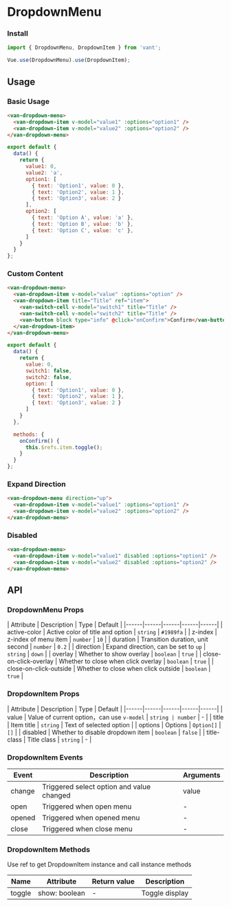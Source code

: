 # DropdownMenu

### Install

``` javascript
import { DropdownMenu, DropdownItem } from 'vant';

Vue.use(DropdownMenu).use(DropdownItem);
```

## Usage

### Basic Usage

```html
<van-dropdown-menu>
  <van-dropdown-item v-model="value1" :options="option1" />
  <van-dropdown-item v-model="value2" :options="option2" />
</van-dropdown-menu>
```

```js
export default {
  data() {
    return {
      value1: 0,
      value2: 'a',
      option1: [
        { text: 'Option1', value: 0 },
        { text: 'Option2', value: 1 },
        { text: 'Option3', value: 2 }
      ],
      option2: [
        { text: 'Option A', value: 'a' },
        { text: 'Option B', value: 'b' },
        { text: 'Option C', value: 'c' },
      ]
    }
  }
};
```

### Custom Content

```html
<van-dropdown-menu>
  <van-dropdown-item v-model="value" :options="option" />
  <van-dropdown-item title="Title" ref="item">
    <van-switch-cell v-model="switch1" title="Title" />
    <van-switch-cell v-model="switch2" title="Title" />
    <van-button block type="info" @click="onConfirm">Confirm</van-button>
  </van-dropdown-item>
</van-dropdown-menu>
```

```js
export default {
  data() {
    return {
      value: 0,
      switch1: false,
      switch2: false,
      option: [
        { text: 'Option1', value: 0 },
        { text: 'Option2', value: 1 },
        { text: 'Option3', value: 2 }
      ]
    }
  },

  methods: {
    onConfirm() {
      this.$refs.item.toggle();
    }
  }
};
```

### Expand Direction

```html
<van-dropdown-menu direction="up">
  <van-dropdown-item v-model="value1" :options="option1" />
  <van-dropdown-item v-model="value2" :options="option2" />
</van-dropdown-menu>
```

### Disabled

```html
<van-dropdown-menu>
  <van-dropdown-item v-model="value1" disabled :options="option1" />
  <van-dropdown-item v-model="value2" disabled :options="option2" />
</van-dropdown-menu>
```

## API

### DropdownMenu Props

| Attribute | Description | Type | Default |
|------|------|------|------|------|
| active-color | Active color of title and option | `string` | `#1989fa` |
| z-index | z-index of menu item | `number` | `10` |
| duration | Transition duration, unit second | `number` | `0.2` |
| direction | Expand direction, can be set to `up` | `string` | `down` |
| overlay | Whether to show overlay | `boolean` | `true` |
| close-on-click-overlay | Whether to close when click overlay | `boolean` | `true` |
| close-on-click-outside | Whether to close when click outside | `boolean` | `true` |

### DropdownItem Props

| Attribute | Description | Type | Default |
|------|------|------|------|------|
| value | Value of current option，can use `v-model` | `string | number` | - |
| title | Item title | `string` | Text of selected option |
| options | Options | `Option[]` | `[]` |
| disabled | Whether to disable dropdown item | `boolean` | `false` |
| title-class | Title class | `string` | - |

### DropdownItem Events

| Event | Description | Arguments |
|------|------|------|
| change | Triggered select option and value changed | value |
| open | Triggered when open menu | - |
| opened | Triggered when opened menu | - |
| close | Triggered when close menu | - |

### DropdownItem Methods

Use ref to get DropdownItem instance and call instance methods

| Name | Attribute | Return value | Description |
|------|------|------|------|
| toggle | show: boolean | - | Toggle display |

